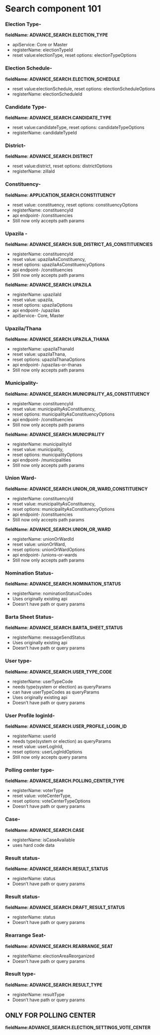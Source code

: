 # Search component 101

### Election Type-

**fieldName: ADVANCE_SEARCH.ELECTION_TYPE**

- apiService: Core or Master
- registerName: electionTypeId
- reset value:electionType, reset options: electionTypeOptions

### Election Schedule-

**fieldName: ADVANCE_SEARCH.ELECTION_SCHEDULE**

- reset value:electionSchedule, reset options: electionScheduleOptions
- registerName: electionScheduleId

### Candidate Type-

**fieldName: ADVANCE_SEARCH.CANDIDATE_TYPE**

- reset value:candidateType, reset options: candidateTypeOptions
- registerName: candidateTypeId

### District-

**fieldName: ADVANCE_SEARCH.DISTRICT**

- reset value:district, reset options: districtOptions
- registerName: zillaId

### Constituency-

**fieldName: APPLICATION_SEARCH.CONSTITUENCY**

- reset value: constituency, reset options: constituencyOptions
- registerName: constituencyId
- api endpoint- /constituencies
- Still now only accepts path params

### Upazila -

**fieldName: ADVANCE_SEARCH.SUB_DISTRICT_AS_CONSTITUENCIES**

- registerName: constituencyId
- reset value: upazilaAsConstituency,
- reset options: upazilaAsConstituencyOptions
- api endpoint- /constituencies
- Still now only accepts path params

**fieldName: ADVANCE_SEARCH.UPAZILA**

- registerName: upazilaId
- reset value: upazila,
- reset options: upazilaOptions
- api endpoint- /upazilas
- apiService- Core, Master

### Upazila/Thana

**fieldName: ADVANCE_SEARCH.UPAZILA_THANA**

- registerName: upazilaThanaId
- reset value: upazilaThana,
- reset options: upazilaThanaOptions
- api endpoint- /upazilas-or-thanas
- Still now only accepts path params

### Municipality-

**fieldName: ADVANCE_SEARCH.MUNICIPALITY_AS_CONSTITUENCY**

- registerName: constituencyId
- reset value: municipalityAsConstituency,
- reset options: municipalityAsConstituencyOptions
- api endpoint- /constituencies
- Still now only accepts path params

**fieldName: ADVANCE_SEARCH.MUNICIPALITY**

- registerName: municipalityId
- reset value: municipality,
- reset options: municipalityOptions
- api endpoint- /municipalities
- Still now only accepts path params

### Union Ward-

**fieldName: ADVANCE_SEARCH.UNION_OR_WARD_CONSTITUENCY**

- registerName: constituencyId
- reset value: municipalityAsConstituency,
- reset options: municipalityAsConstituencyOptions
- api endpoint- /constituencies
- Still now only accepts path params

**fieldName: ADVANCE_SEARCH.UNION_OR_WARD**

- registerName: unionOrWardId
- reset value: unionOrWard,
- reset options: unionOrWardOptions
- api endpoint- /unions-or-wards
- Still now only accepts path params

### Nomination Status-

**fieldName: ADVANCE_SEARCH.NOMINATION_STATUS**

- registerName: nominationStatusCodes
- Uses originally existing api
- Doesn’t have path or query params

### Barta Sheet Status-

**fieldName: ADVANCE_SEARCH.BARTA_SHEET_STATUS**

- registerName: messageSendStatus
- Uses originally existing api
- Doesn’t have path or query params

### User type-

**fieldName: ADVANCE_SEARCH.USER_TYPE_CODE**

- registerName: userTypeCode
- needs type(system or election) as queryParams
- can have userTypeCodes as queryParams
- Uses originally existing api
- Doesn’t have path or query params

### User Profile loginId-

**fieldName: ADVANCE_SEARCH.USER_PROFILE_LOGIN_ID**

- registerName: userId
- needs type(system or election) as queryParams
- reset value: userLogInId,
- reset options: userLogInIdOptions
- Still now only accepts query params

### Polling center type-

**fieldName: ADVANCE_SEARCH.POLLING_CENTER_TYPE**

- registerName: voterType
- reset value: voteCenterType,
- reset options: voteCenterTypeOptions
- Doesn’t have path or query params

### Case-

**fieldName: ADVANCE_SEARCH.CASE**

- registerName: isCaseAvailable
- uses hard code data

### Result status-

**fieldName: ADVANCE_SEARCH.RESULT_STATUS**

- registerName: status
- Doesn’t have path or query params

### Result status-

**fieldName: ADVANCE_SEARCH.DRAFT_RESULT_STATUS**

- registerName: status
- Doesn’t have path or query params

### Rearrange Seat-

**fieldName: ADVANCE_SEARCH.REARRANGE_SEAT**

- registerName: electionAreaReorganized
- Doesn’t have path or query params

### Result type-

**fieldName: ADVANCE_SEARCH.RESULT_TYPE**

- registerName: resultType
- Doesn’t have path or query params

## ONLY FOR POLLING CENTER

**fieldName:ADVANCE_SEARCH.ELECTION_SETTINGS_VOTE_CENTER**
